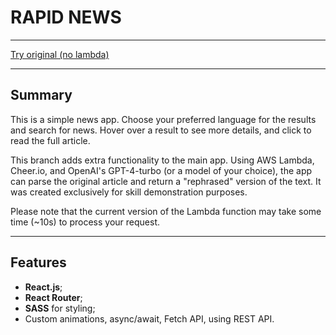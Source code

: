 # RAPID NEWS

---

[Try original (no lambda)](https://rapid-news-react.netlify.app/)

---

## Summary

This is a simple news app. Choose your preferred language for the results and search for news. Hover over a result to see more details, and click to read the full article.  

This branch adds extra functionality to the main app. Using AWS Lambda, Cheer.io, and OpenAI's GPT-4-turbo (or a model of your choice), the app can parse the original article and return a "rephrased" version of the text. It was created exclusively for skill demonstration purposes.  

Please note that the current version of the Lambda function may take some time (~10s) to process your request.

---

## Features

- **React.js**;
- **React Router**;
- **SASS** for styling;
- Custom animations, async/await, Fetch API, using REST API.
